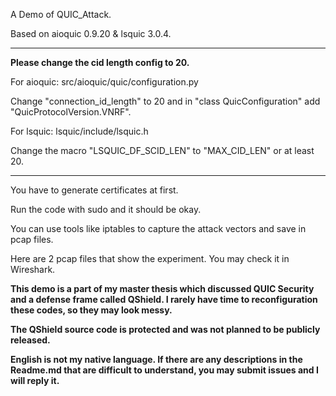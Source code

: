 A Demo of QUIC_Attack.

Based on aioquic 0.9.20 & lsquic 3.0.4.

---------------------------------------------------------------------------------------------------------

**Please change the cid length config to 20.**

For aioquic: src/aioquic/quic/configuration.py

Change "connection_id_length" to 20 and in "class QuicConfiguration" add "QuicProtocolVersion.VNRF".

For lsquic: lsquic/include/lsquic.h

Change the macro "LSQUIC_DF_SCID_LEN" to "MAX_CID_LEN" or at least 20.


---------------------------------------------------------------------------------------------------------

You have to generate certificates at first.

Run the code with sudo and it should be okay.

You can use tools like iptables to capture the attack vectors and save in pcap files.

Here are 2 pcap files that show the experiment. You may check it in Wireshark.


**This demo is a part of my master thesis which discussed QUIC Security and a defense frame called QShield. I rarely have time to reconfiguration these codes, so they may look messy.**

**The QShield source code is protected and was not planned to be publicly released.**

**English is not my native language. If there are any descriptions in the Readme.md that are difficult to understand, you may submit issues and I will reply it.**
